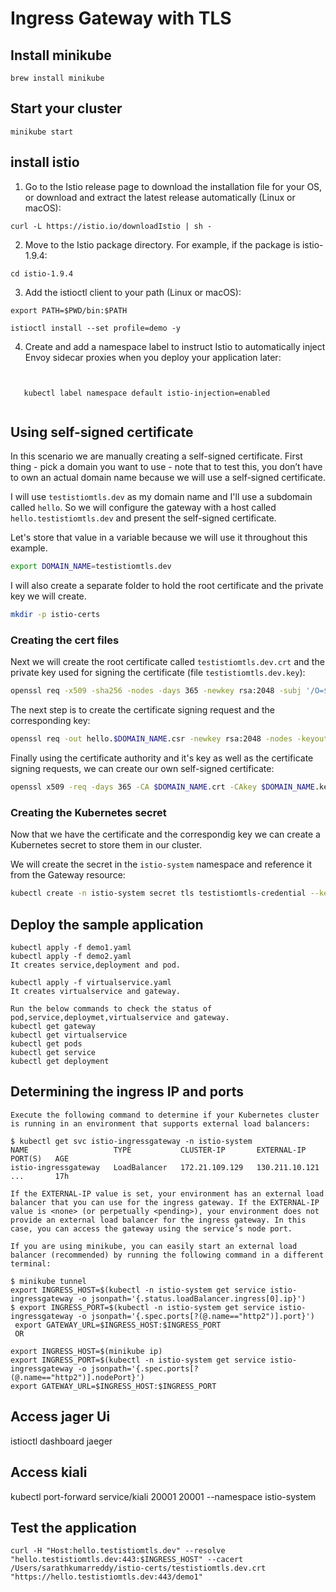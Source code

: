 # Ingress Gateway with TLS

## Install minikube
```
brew install minikube

```

## Start your cluster

```
minikube start

```

## install istio

1. Go to the Istio release page to download the installation file for your OS, or download and extract the latest release automatically (Linux or macOS):

```
curl -L https://istio.io/downloadIstio | sh -

```

2. Move to the Istio package directory. For example, if the package is istio-1.9.4:
```
cd istio-1.9.4
```

3. Add the istioctl client to your path (Linux or macOS):
```
export PATH=$PWD/bin:$PATH

istioctl install --set profile=demo -y

```
4. Create and add a namespace label to instruct Istio to automatically inject Envoy sidecar proxies when you deploy your application later:
```

   
   kubectl label namespace default istio-injection=enabled
   
```
## Using self-signed certificate

In this scenario we are manually creating a self-signed certificate. First thing - pick a domain you want to use - note that to test this, you don’t have to own an actual domain name because we will use a self-signed certificate.

I will use `testistiomtls.dev` as my domain name and I'll use a subdomain called `hello`. So we will configure the gateway with a host called `hello.testistiomtls.dev` and present the self-signed certificate.

Let's store that value in a variable because we will use it throughout this example.

```sh
export DOMAIN_NAME=testistiomtls.dev
```

I will also create a separate folder to hold the root certificate and the private key we will create.

```sh
mkdir -p istio-certs
```

### Creating the cert files

Next we will create the root certificate called `testistiomtls.dev.crt` and the private key used for signing the certificate (file `testistiomtls.dev.key`):

```sh
openssl req -x509 -sha256 -nodes -days 365 -newkey rsa:2048 -subj '/O=$DOMAIN_NAME Inc./CN=$DOMAIN_NAME' -keyout $DOMAIN_NAME.key -out $DOMAIN_NAME.crt
```

The next step is to create the certificate signing request and the corresponding key: 

```sh
openssl req -out hello.$DOMAIN_NAME.csr -newkey rsa:2048 -nodes -keyout hello.$DOMAIN_NAME.key -subj "/CN=hello.$DOMAIN_NAME/O=hello world from $DOMAIN_NAME"
```

Finally using the certificate authority and it's key as well as the certificate signing requests, we can create our own self-signed certificate: 

```sh
openssl x509 -req -days 365 -CA $DOMAIN_NAME.crt -CAkey $DOMAIN_NAME.key -set_serial 0 -in hello.$DOMAIN_NAME.csr -out hello.$DOMAIN_NAME.crt
```

### Creating the Kubernetes secret

Now that we have the certificate and the correspondig key we can create a Kubernetes secret to store them in our cluster. 

We will create the secret in the `istio-system` namespace and reference it from the Gateway resource:

```sh
kubectl create -n istio-system secret tls testistiomtls-credential --key=hello.testistiomtls.dev.key --cert=hello.testistiomtls.dev.crt
```
## Deploy the sample application

```
kubectl apply -f demo1.yaml
kubectl apply -f demo2.yaml
It creates service,deployment and pod.

kubectl apply -f virtualservice.yaml
It creates virtualservice and gateway.

Run the below commands to check the status of pod,service,deploymet,virtualservice and gateway.
kubectl get gateway
kubectl get virtualservice
kubectl get pods
kubectl get service
kubectl get deployment

```

## Determining the ingress IP and ports

```
Execute the following command to determine if your Kubernetes cluster is running in an environment that supports external load balancers:

$ kubectl get svc istio-ingressgateway -n istio-system
NAME                   TYPE           CLUSTER-IP       EXTERNAL-IP      PORT(S)   AGE
istio-ingressgateway   LoadBalancer   172.21.109.129   130.211.10.121   ...       17h

If the EXTERNAL-IP value is set, your environment has an external load balancer that you can use for the ingress gateway. If the EXTERNAL-IP value is <none> (or perpetually <pending>), your environment does not provide an external load balancer for the ingress gateway. In this case, you can access the gateway using the service’s node port.

If you are using minikube, you can easily start an external load balancer (recommended) by running the following command in a different terminal:

$ minikube tunnel
export INGRESS_HOST=$(kubectl -n istio-system get service istio-ingressgateway -o jsonpath='{.status.loadBalancer.ingress[0].ip}')
$ export INGRESS_PORT=$(kubectl -n istio-system get service istio-ingressgateway -o jsonpath='{.spec.ports[?(@.name=="http2")].port}')
 export GATEWAY_URL=$INGRESS_HOST:$INGRESS_PORT
 OR
 
export INGRESS_HOST=$(minikube ip)
export INGRESS_PORT=$(kubectl -n istio-system get service istio-ingressgateway -o jsonpath='{.spec.ports[?(@.name=="http2")].nodePort}')
export GATEWAY_URL=$INGRESS_HOST:$INGRESS_PORT
```

## Access jager Ui
istioctl dashboard jaeger

## Access kiali

kubectl port-forward service/kiali 20001 20001 --namespace istio-system 

## Test the application

```
curl -H "Host:hello.testistiomtls.dev" --resolve "hello.testistiomtls.dev:443:$INGRESS_HOST" --cacert /Users/sarathkumarreddy/istio-certs/testistiomtls.dev.crt "https://hello.testistiomtls.dev:443/demo1"  
```

